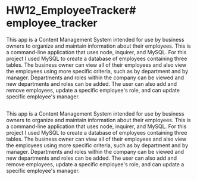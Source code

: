 # HW12_EmployeeTracker# employee_tracker


This app is a Content Management System intended for use by business owners to organize and maintain information about their employees. This is a command-line application that uses node, inquirer, and MySQL. For this project I used MySQL to create a database of employees containing three tables.  The business owner can view all of their employees and also view the employees using more specific criteria, such as by department and by manager.  Departments and roles within the company can be viewed and new departments and roles can be added.  The user can also add and remove employees, update a specific employee's role, and can update specific  employee's manager. 	

##
This app is a Content Management System intended for use by business owners to organize and maintain information about their employees. This is a command-line application that uses node, inquirer, and MySQL. For this project I used MySQL to create a database of employees containing three tables.  The business owner can view all of their employees and also view the employees using more specific criteria, such as by department and by manager.  Departments and roles within the company can be viewed and new departments and roles can be added.  The user can also add and remove employees, update a specific employee's role, and can update a specific  employee's manager. 

